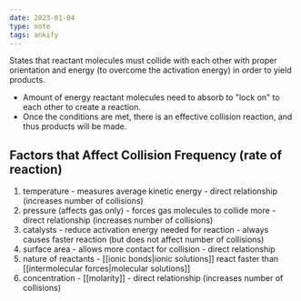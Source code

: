 ```yaml
---
date: 2023-01-04
type: note
tags: ankify
---
```


States that reactant molecules must collide with each other with proper orientation and energy (to overcome the activation energy) in order to yield products.
- Amount of energy reactant molecules need to absorb to "lock on" to each other to create a reaction.
- Once the conditions are met, there is an effective collision reaction, and thus products will be made.

## Factors that Affect Collision Frequency (rate of reaction)
1. temperature - measures average kinetic energy - direct relationship (increases number of collisions)
2. pressure (affects gas only) - forces gas molecules to collide more - direct relationship (increases number of collisions)
3. catalysts - reduce activation energy needed for reaction - always causes faster reaction (but does not affect number of collisions)
4. surface area - allows more contact for collision - direct relationship
5. nature of reactants - [[ionic bonds|ionic solutions]] react faster than [[intermolecular forces|molecular solutions]]
6. concentration - [[molarity]] - direct relationship (increases number of collisions)
